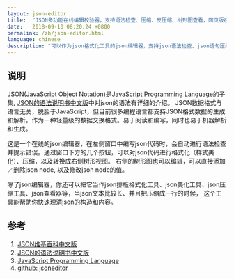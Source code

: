 ```yaml
---
layout: json-editor
title:  "JSON多功能在线编辑校验器，支持语法检查、压缩、反压缩、树形图查看，网页版在线工具-简洁、快速、好用"
date:   2018-09-10 08:20:24 +0800
permalink: /zh/json-editor.html
language: chinese
description: "可以作为json格式化工具的json编辑器，支持json语法检查、json语句压缩、反压缩、格式化，支持树形图查看，可直接编辑，在线运行"
---
```


## 说明

JSON(JavaScript Object Notation)是[JavaScript Programming Language][3]的子集, [JSON的语法说明书中文版][2]中对json的语法有详细的介绍。
JSON数据格式与语言无关，脱胎于JavaScript，但目前很多编程语言都支持JSON格式数据的生成和解析。作为一种轻量级的数据交换格式。易于阅读和编写，同时也易于机器解析和生成。

这是一个在线的json编辑器，在左侧窗口中编写json代码时，会自动进行语法检查并提示错误。通过窗口下方的几个按钮，可以对json代码进行格式化（样式美化）、压缩，以及转换成右侧树形视图。
右侧的树形图也可以编辑，可以直接添加／删除json node, 以及修改json node的值。

除了json编辑器，你还可以把它当作json排版格式化工具、json美化工具、json压缩工具、json查看器等，当json文本比较长、并且把压缩成一行的时候，
这个工具能帮助你快速理清json的构造和内容。

## 参考

1. [JSON维基百科中文版][1]
2. [JSON的语法说明书中文版][2]
3. [JavaScript Programming Language][3]
4. [github: jsoneditor][4]

[1]: https://zh.wikipedia.org/zh-cn/JSON "JSON维基百科中文版"
[2]: https://www.json.org/json-zh.html "JSON的语法说明书中文版"
[3]: http://javascript.crockford.com/ "JavaScript Programming Language"
[4]: https://github.com/josdejong/jsoneditor "github: jsoneditor"
